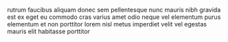 rutrum faucibus aliquam donec sem pellentesque nunc mauris nibh gravida est ex
eget eu commodo cras varius amet odio neque vel elementum purus elementum et
non porttitor lorem nisl metus imperdiet velit vel egestas mauris elit
habitasse porttitor